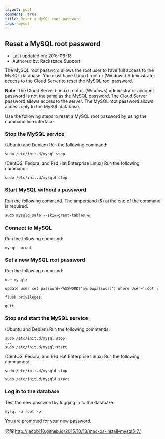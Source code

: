 ```yaml
---
layout: post
comments: true
title: Reset a MySQL root password
tags: mysql
---
```



## Reset a MySQL root password

* Last updated on: 2016-06-13
* Authored by: Rackspace Support

The MySQL root password allows the root user to have full access to the MySQL database. You must have (Linux) root or (Windows) Administrator access to the Cloud Server to reset the MySQL root password.

**Note:** The Cloud Server (Linux) root or (Windows) Administrator account password is not the same as the MySQL password.  The Cloud Server password allows access to the server. The MySQL root password allows access only to the MySQL database.

Use the following steps to reset a MySQL root password by using the command line interface.

### Stop the MySQL service

(Ubuntu and Debian) Run the following command:

```
sudo /etc/init.d/mysql stop
```

(CentOS, Fedora, and Red Hat Enterprise Linux) Run the following command:

```
sudo /etc/init.d/mysqld stop
```

### Start MySQL without a password

Run the following command. The ampersand (&) at the end of the command is required.

```
sudo mysqld_safe --skip-grant-tables &
```

### Connect to MySQL

Run the following command:

```
mysql -uroot
```

### Set a new MySQL root password

Run the following command:

```
use mysql;

update user set password=PASSWORD("mynewpassword") where User='root';

flush privileges;

quit
```

### Stop and start the MySQL service

(Ubuntu and Debian) Run the following commands:

```
sudo /etc/init.d/mysql stop
...
sudo /etc/init.d/mysql start
```

(CentOS, Fedora, and Red Hat Enterprise Linux) Run the following commands:

```
sudo /etc/init.d/mysqld stop
...
sudo /etc/init.d/mysqld start
```

### Log in to the database

Test the new password by logging in to the database.

```
mysql -u root -p
```

You are prompted for your new password.

另解
http://jacob110.github.io/2015/10/13/mac-os-install-mysql5-7/

